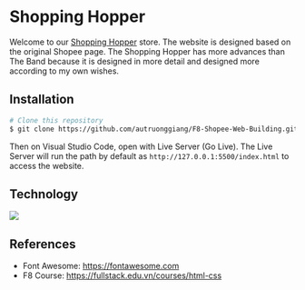 # Shopping Hopper
Welcome to our [Shopping Hopper](https://autruonggiang.github.io/F8-Shopee-Web-Building/) store. The website is designed based on the original Shopee page. The Shopping Hopper has more advances than The Band because it is designed in more detail and designed more according to my own wishes.

## Installation

```bash
# Clone this repository
$ git clone https://github.com/autruonggiang/F8-Shopee-Web-Building.git

```

Then on Visual Studio Code, open with Live Server (Go Live). The Live Server will run the path by default as `http://127.0.0.1:5500/index.html` to access the website.

## Technology
<a href="https://skillicons.dev">
<img src="https://skillicons.dev/icons?i=html,css,js,git,github,vscode&perline=6" />
</a>

## References
- Font Awesome: https://fontawesome.com
- F8 Course: https://fullstack.edu.vn/courses/html-css
